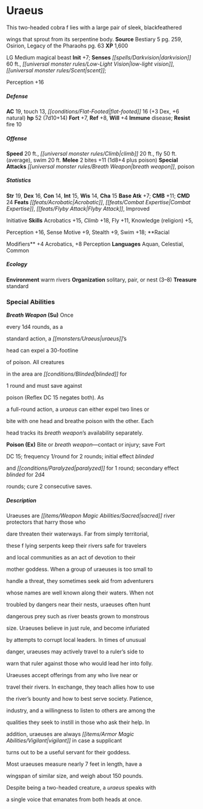 ﻿---
cssclass: [monsters]

---

# Uraeus
This two-headed cobra f lies with a large pair of sleek, blackfeathered

wings that sprout from its serpentine body.
**Source** Bestiary 5 pg. 259, Osirion, Legacy of the Pharaohs pg. 63
**XP** 1,600

LG Medium magical beast
**Init** +7; **Senses** _[[spells/Darkvision|darkvision]]_ 60 ft., _[[universal monster rules/Low-Light Vision|low-light vision]]_, _[[universal monster rules/Scent|scent]]_;

Perception +16

##### Defense

**AC** 19, touch 13, _[[conditions/Flat-Footed|flat-footed]]_ 16 (+3 Dex, +6 natural)
**hp** 52 (7d10+14)
**Fort** +7, **Ref** +8, **Will** +4
**Immune** disease; **Resist** fire 10

##### Offense
**Speed** 20 ft., _[[universal monster rules/Climb|climb]]_ 20 ft., fly 50 ft. (average), swim 20 ft.
**Melee** 2 bites +11 (1d8+4 plus poison)
**Special Attacks** _[[universal monster rules/Breath Weapon|breath weapon]]_, poison

##### Statistics
**Str** 19, **Dex** 16, **Con** 14, **Int** 15, **Wis** 14, **Cha** 15
**Base Atk** +7; **CMB** +11; **CMD** 24
**Feats** _[[feats/Acrobatic|Acrobatic]]_, _[[feats/Combat Expertise|Combat Expertise]]_, _[[feats/Flyby Attack|Flyby Attack]]_, Improved

Initiative
**Skills** Acrobatics +15, _Climb_ +18, Fly +11, Knowledge (religion) +5,

Perception +16, Sense Motive +9, Stealth +9, Swim +18; **Racial

Modifiers** +4 Acrobatics, +8 Perception
**Languages** Aquan, Celestial, Common

##### Ecology

**Environment** warm rivers
**Organization** solitary, pair, or nest (3–8)
**Treasure** standard

### Special Abilities

**_Breath Weapon_ (Su)** Once

every 1d4 rounds, as a

standard action, a _[[monsters/Uraeus|uraeus]]_’s

head can expel a 30-footline

of poison. All creatures

in the area are _[[conditions/Blinded|blinded]]_ for

1 round and must save against

poison (Reflex DC 15 negates both). As

a full-round action, a _uraeus_ can either expel two lines or

bite with one head and breathe poison with the other. Each

head tracks its _breath weapon_’s availability separately.

**Poison (Ex)** Bite or _breath weapon_—contact or injury; save Fort

DC 15; frequency 1/round for 2 rounds; initial effect _blinded_

and _[[conditions/Paralyzed|paralyzed]]_ for 1 round; secondary effect _blinded_ for 2d4

rounds; cure 2 consecutive saves.

##### Description

Uraeuses are _[[items/Weapon Magic Abilities/Sacred|sacred]]_ river protectors that harry those who

dare threaten their waterways. Far from simply territorial,

these f lying serpents keep their rivers safe for travelers

and local communities as an act of devotion to their

mother goddess. When a group of uraeuses is too small to

handle a threat, they sometimes seek aid from adventurers

whose names are well known along their waters. When not

troubled by dangers near their nests, uraeuses often hunt

dangerous prey such as river beasts grown to monstrous

size. Uraeuses believe in just rule, and become infuriated

by attempts to corrupt local leaders. In times of unusual

danger, uraeuses may actively travel to a ruler’s side to

warn that ruler against those who would lead her into folly.

Uraeuses accept offerings from any who live near or

travel their rivers. In exchange, they teach allies how to use

the river’s bounty and how to best serve society. Patience,

industry, and a willingness to listen to others are among the

qualities they seek to instill in those who ask their help. In

addition, uraeuses are always _[[items/Armor Magic Abilities/Vigilant|vigilant]]_ in case a supplicant

turns out to be a useful servant for their goddess.

Most uraeuses measure nearly 7 feet in length, have a

wingspan of similar size, and weigh about 150 pounds.

Despite being a two-headed creature, a _uraeus_ speaks with

a single voice that emanates from both heads at once.